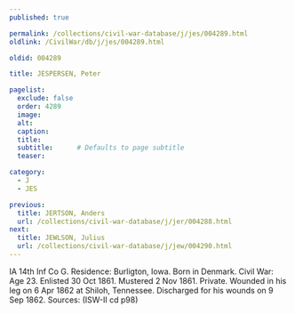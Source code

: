```yaml
---
published: true

permalink: /collections/civil-war-database/j/jes/004289.html
oldlink: /CivilWar/db/j/jes/004289.html

oldid: 004289

title: JESPERSEN, Peter

pagelist:
  exclude: false
  order: 4289
  image: 
  alt:
  caption:
  title:
  subtitle:      # Defaults to page subtitle
  teaser:

category: 
  - J 
  - JES

previous:
  title: JERTSON, Anders
  url: /collections/civil-war-database/j/jer/004288.html  
next:
  title: JEWLSON, Julius
  url: /collections/civil-war-database/j/jew/004290.html   
---
```

IA 14th Inf Co G. Residence: Burligton, Iowa. Born in Denmark. Civil War: Age 23. Enlisted 30 Oct 1861. Mustered 2 Nov 1861. Private. Wounded in his leg on 6 Apr 1862 at Shiloh, Tennessee. Discharged for his wounds on 9 Sep 1862. Sources: (ISW-II cd p98)